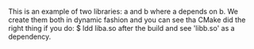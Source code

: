This is an example of two libraries: a and b where a depends on b.
We create them both in dynamic fashion and you can see tha CMake did the right
thing if you do:
    $ ldd liba.so
after the build and see 'libb.so' as a dependency.
